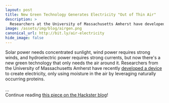 ```yaml
---
layout: post
title: New Green Technology Generates Electricity "Out of Thin Air"
description: >
  Researchers at the University of Massachusetts Amherst have developed a device called Air-gen that generates electricity using water vapor.
image: /assets/img/blog/airgen.png
canonical_url: http://bit.ly/air-electricity
hide_image: false
---
```


Solar power needs concentrated sunlight, wind power requires strong winds, and hydroelectric power requires strong currents, but now there's a new green technology that only needs the air around it. Researchers from the University of Massachusetts Amherst have recently [developed a device](https://www.nature.com/articles/s41586-020-2010-9) to create electricity, only using moisture in the air by leveraging naturally occurring proteins. <br>
<br>
...<br>
Continue reading [this piece on the Hackster blog](http://bit.ly/air-electricity)!
<br>
